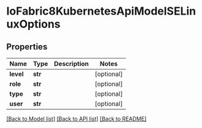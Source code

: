 # IoFabric8KubernetesApiModelSELinuxOptions

## Properties
Name | Type | Description | Notes
------------ | ------------- | ------------- | -------------
**level** | **str** |  | [optional] 
**role** | **str** |  | [optional] 
**type** | **str** |  | [optional] 
**user** | **str** |  | [optional] 

[[Back to Model list]](../README.md#documentation-for-models) [[Back to API list]](../README.md#documentation-for-api-endpoints) [[Back to README]](../README.md)


